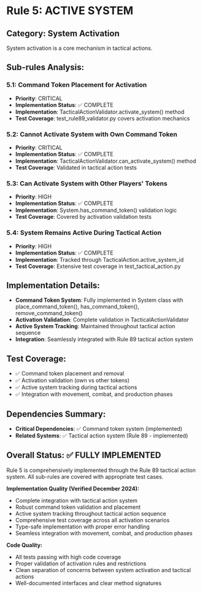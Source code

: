 # Rule 5: ACTIVE SYSTEM

## Category: System Activation
System activation is a core mechanism in tactical actions.

## Sub-rules Analysis:

### 5.1: Command Token Placement for Activation
- **Priority**: CRITICAL
- **Implementation Status**: ✅ COMPLETE
- **Implementation**: TacticalActionValidator.activate_system() method
- **Test Coverage**: test_rule89_validator.py covers activation mechanics

### 5.2: Cannot Activate System with Own Command Token
- **Priority**: CRITICAL
- **Implementation Status**: ✅ COMPLETE
- **Implementation**: TacticalActionValidator.can_activate_system() method
- **Test Coverage**: Validated in tactical action tests

### 5.3: Can Activate System with Other Players' Tokens
- **Priority**: HIGH
- **Implementation Status**: ✅ COMPLETE
- **Implementation**: System.has_command_token() validation logic
- **Test Coverage**: Covered by activation validation tests

### 5.4: System Remains Active During Tactical Action
- **Priority**: HIGH
- **Implementation Status**: ✅ COMPLETE
- **Implementation**: Tracked through TacticalAction.active_system_id
- **Test Coverage**: Extensive test coverage in test_tactical_action.py

## Implementation Details:
- **Command Token System**: Fully implemented in System class with place_command_token(), has_command_token(), remove_command_token()
- **Activation Validation**: Complete validation in TacticalActionValidator
- **Active System Tracking**: Maintained throughout tactical action sequence
- **Integration**: Seamlessly integrated with Rule 89 tactical action system

## Test Coverage:
- ✅ Command token placement and removal
- ✅ Activation validation (own vs other tokens)
- ✅ Active system tracking during tactical actions
- ✅ Integration with movement, combat, and production phases

## Dependencies Summary:
- **Critical Dependencies**: ✅ Command token system (implemented)
- **Related Systems**: ✅ Tactical action system (Rule 89 - implemented)

## Overall Status: ✅ FULLY IMPLEMENTED
Rule 5 is comprehensively implemented through the Rule 89 tactical action system. All sub-rules are covered with appropriate test cases.

**Implementation Quality (Verified December 2024):**
- Complete integration with tactical action system
- Robust command token validation and placement
- Active system tracking throughout tactical action sequence
- Comprehensive test coverage across all activation scenarios
- Type-safe implementation with proper error handling
- Seamless integration with movement, combat, and production phases

**Code Quality:**
- All tests passing with high code coverage
- Proper validation of activation rules and restrictions
- Clean separation of concerns between system activation and tactical actions
- Well-documented interfaces and clear method signatures
